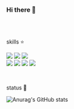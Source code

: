 ### Hi there 👋

<br>
<br>

skills ⭐

<a href="#" target="_blank"><img src="https://img.shields.io/badge/JavaScript-F7DF1E?style=plastic&logo=JavaScript&logoColor=white"/></a>
<a href="#" target="_blank"><img src="https://img.shields.io/badge/Spring-6DB33F?style=plastic&logo=spring&logoColor=white"/></a>
<a href="#" target="_blank"><img src="https://img.shields.io/badge/SpringBoot-6DB33F?style=plastic&logo=springboot&logoColor=white"/></a>
<br>
<a href="#" target="_blank"><img src="https://img.shields.io/badge/github-181717?style=plastic&logo=github&logoColor=white"/></a>
<a href="#" target="_blank"><img src="https://img.shields.io/badge/oracle-F80000?style=plastic&logo=oracle&logoColor=white"/></a>
<a href="#" target="_blank"><img src="https://img.shields.io/badge/thymeleaf-005F0F?style=plastic&logo=thymeleaf&logoColor=white"/></a>
<a href="#" target="_blank"><img src="https://img.shields.io/badge/spring Security-6DB33F?style=plastic&logo=spring Security&logoColor=white"/></a>

<br>

status 🌟

![Anurag's GitHub stats](https://github-readme-stats.vercel.app/api?username=uuuu1313&&show_icons=true&theme=vue)
